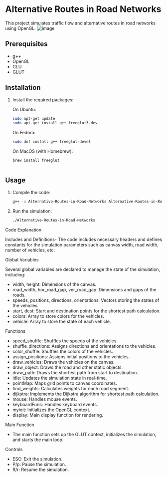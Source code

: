 # Alternative Routes in Road Networks

This project simulates traffic flow and alternative routes in road networks using OpenGL.
![image](https://github.com/Badal-Singh-DB/Alternative-Routes-in-Road-Networks-/assets/166742256/5534b62d-7b7d-43b6-91e7-15d6b201ff92)


## Prerequisites

- g++
- OpenGL
- GLU
- GLUT

## Installation

1. Install the required packages:

   On Ubuntu:
   ``` sh
   sudo apt-get update
   sudo apt-get install g++ freeglut3-dev
   ```

   On Fedora:
   ```sh
   sudo dnf install g++ freeglut-devel
   ```

   On MacOS (with Homebrew):
   ```sh
   brew install freeglut
   ```


   ```

## Usage

1. Compile the code:
   ```sh
   g++ -o Alternative-Routes-in-Road-Networks Alternative-Routes-in-Road-Networks.cpp -lGL -lGLU -lglut
   ```

2. Run the simulation:
   ```sh
   ./Alternative-Routes-in-Road-Networks
   ```

Code Explanation

Includes and Definitions-
The code includes necessary headers and defines constants for the simulation parameters such as canvas width, road width, number of vehicles, etc.

Global Variables

Several global variables are declared to manage the state of the simulation, including:
- width, height: Dimensions of the canvas.
- road_width, hor_road_gap, ver_road_gap: Dimensions and gaps of the roads.
- speeds, positions, directions, orientations: Vectors storing the states of the vehicles.
- start, dest: Start and destination points for the shortest path calculation.
- colors: Array to store colors for the vehicles.
- vehicle: Array to store the state of each vehicle.

Functions
- speed_shuffle: Shuffles the speeds of the vehicles.
- shuffle_directions: Assigns directions and orientations to the vehicles.
- color_shuffle: Shuffles the colors of the vehicles.
- assign_positions: Assigns initial positions to the vehicles.
- draw_vehicles: Draws the vehicles on the canvas.
- draw_object: Draws the road and other static objects.
- draw_path: Draws the shortest path from start to destination.
- idle: Updates the simulation state in real-time.
- pointMap: Maps grid points to canvas coordinates.
- find_weights: Calculates weights for each road segment.
- dijkstra: Implements the Dijkstra algorithm for shortest path calculation.
- mouse: Handles mouse events.
- keyboardFunc: Handles keyboard events.
- myinit: Initializes the OpenGL context.
- display: Main display function for rendering.


Main Function
- The main function sets up the GLUT context, initializes the simulation, and starts the main loop.

Controls
- ESC: Exit the simulation.
- P/p: Pause the simulation.
- R/r: Resume the simulation.




